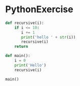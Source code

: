 # PythonExercise


``` python
def recursive(i):
    if i <= 10:
       i += 1
       print('hello ' + str(i))
       recursive(i)
    return

def main():
    i = 0
    print('Hello')
    recursive(i)

main()    
```
